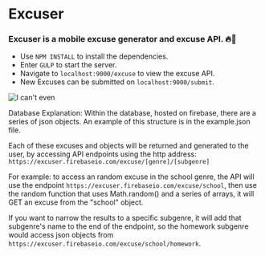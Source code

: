 # Excuser
### Excuser is a mobile excuse generator and excuse API. :fire::poop:

- Use `NPM INSTALL` to install the dependencies.
- Enter `GULP` to start the server.
- Navigate to `localhost:9000/excuse` to view the excuse API.
- New Excuses can be submitted on `localhost:9000/submit`.

![I can't even](http://i.imgur.com/fWFJ6rm.gif)


Database Explanation:
Within the database, hosted on firebase, there are a series of json objects. An example of this structure is in the example.json file.

Each of these excuses and objects will be returned and generated to the user, by accessing API endpoints using the http address: `https://excuser.firebaseio.com/excuse/[genre]/[subgenre]`

For example:  to access an random excuse in the school genre, the API will use the endpoint `https://excuser.firebaseio.com/excuse/school`, then use the random function that uses Math.random() and a series of arrays, it will GET an excuse from the "school" object.

If you want to narrow the results to a specific subgenre, it will add that subgenre's name to the end of the endpoint, so the homework subgenre would access json objects from  `https://excuser.firebaseio.com/excuse/school/homework`.
